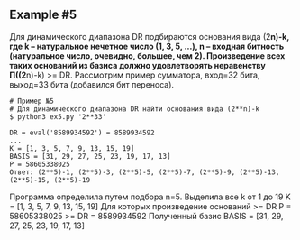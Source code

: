 Example #5
--------------

Для динамического диапазона DR подбираются основания вида (2**n)-k,
где k – натуральное нечетное число (1, 3, 5, …),
n – входная битность (натуральное число, очевидно, большее, чем 2).
Произведение всех таких оснований из базиса должно удовлетворять неравенству П((2**n)-k) >= DR.
Рассмотрим пример сумматора, вход=32 бита, выход=33 бита (добавился бит переноса).

```Shell
# Пример №5
# Для динамического диапазона DR найти основания вида (2**n)-k
$ python3 ex5.py '2**33'

DR = eval('8589934592') = 8589934592
...
K = [1, 3, 5, 7, 9, 13, 15, 19]
BASIS = [31, 29, 27, 25, 23, 19, 17, 13]
P = 58605338025
Ответ: (2**5)-1, (2**5)-3, (2**5)-5, (2**5)-7, (2**5)-9, (2**5)-13, (2**5)-15, (2**5)-19
```

Программа определила путем подбора n=5. Выделила все k от 1 до 19
K = [1, 3, 5, 7, 9, 13, 15, 19]
Для которых произведение оснований >= DR
P = 58605338025 >= DR = 8589934592
Полученный базис BASIS = [31, 29, 27, 25, 23, 19, 17, 13]
